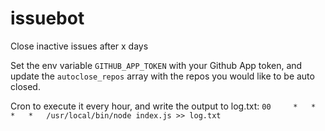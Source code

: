 issuebot
========

Close inactive issues after x days

Set the env variable `GITHUB_APP_TOKEN` with your Github App token, and update
the `autoclose_repos` array with the repos you would like to be auto closed.


Cron to execute it every hour, and write the output to log.txt:
`00 	*	*	*	*	/usr/local/bin/node index.js >> log.txt`
